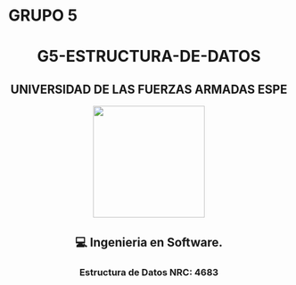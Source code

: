 # GRUPO 5
<div align="center">
<h1> G5-ESTRUCTURA-DE-DATOS</h3>
<div align="center">
<div align="center">
<h2>UNIVERSIDAD DE LAS FUERZAS ARMADAS ESPE</h2>
<div align="center">
  <p align="center">
<img width="200px" src="https://upload.wikimedia.org/wikipedia/commons/2/27/Logo_ESPE.png">
<br>
 <div align="center">
<h2>💻 Ingenieria en Software.</h2>
<h3> Estructura de Datos  NRC: 4683</h3>
   <p align="center">
  <img width="300" height="300" src="https://media.giphy.com/media/dYyRWrXb9OpfYbhNY4/giphy.gif%22%3E>
</p>
<h3>NRC 7166</h3>
<h3>  </h3>
<p>Santiago Chasiluisa</p>


<p>/////////////</p>

<br>
